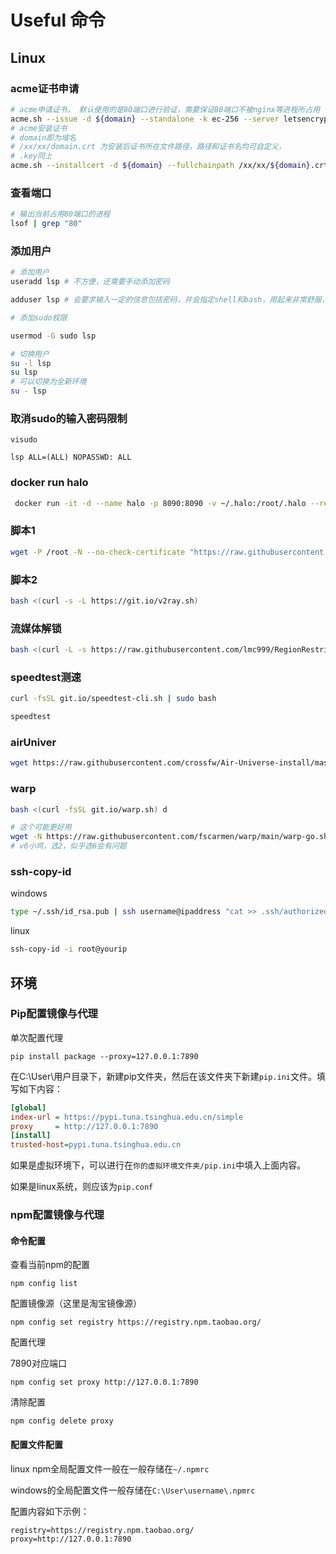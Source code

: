 # Useful 命令

## Linux

### acme证书申请

```bash
# acme申请证书， 默认使用的是80端口进行验证，需要保证80端口不被nginx等进程所占用
acme.sh --issue -d ${domain} --standalone -k ec-256 --server letsencrypt
# acme安装证书
# domain即为域名
# /xx/xx/domain.crt 为安装后证书所在文件路径，路径和证书名均可自定义，
# .key同上
acme.sh --installcert -d ${domain} --fullchainpath /xx/xx/${domain}.crt --keypath /xx/xx/${domain}.key --ecc >/dev/null
```

### 查看端口

```bash
# 输出当前占用80端口的进程
lsof | grep "80"
```

### 添加用户

```bash
# 添加用户
useradd lsp # 不方便，还需要手动添加密码

adduser lsp # 会要求输入一定的信息包括密码，并会指定shell和bash，用起来非常舒服，建议这个

# 添加sudo权限

usermod -G sudo lsp

# 切换用户
su -l lsp
su lsp
# 可以切换为全新环境
su - lsp
```



### 取消sudo的输入密码限制

```
visudo

lsp ALL=(ALL) NOPASSWD: ALL
```

### docker run halo
```bash
 docker run -it -d --name halo -p 8090:8090 -v ~/.halo:/root/.halo --restart=always halohub/halo:1.5.4

```

### 脚本1

```bash
wget -P /root -N --no-check-certificate "https://raw.githubusercontent.com/mack-a/v2ray-agent/master/install.sh" && chmod 700 /root/install.sh && /root/install.sh


```
### 脚本2

```bash
bash <(curl -s -L https://git.io/v2ray.sh)
```

### 流媒体解锁

```bash
bash <(curl -L -s https://raw.githubusercontent.com/lmc999/RegionRestrictionCheck/main/check.sh)
```

### speedtest测速

```bash
curl -fsSL git.io/speedtest-cli.sh | sudo bash

speedtest
```

### airUniver

```bash
wget https://raw.githubusercontent.com/crossfw/Air-Universe-install/master/AirU.sh && bash AirU.sh
```

### warp

```bash
bash <(curl -fsSL git.io/warp.sh) d

# 这个可能更好用
wget -N https://raw.githubusercontent.com/fscarmen/warp/main/warp-go.sh && bash warp-go.sh
# v6小鸡，选2，似乎选6会有问题

```

### ssh-copy-id

windows

```bash
type ~/.ssh/id_rsa.pub | ssh username@ipaddress "cat >> .ssh/authorized_keys" 
```

linux

```bash
ssh-copy-id -i root@yourip
```

## 环境

### Pip配置镜像与代理

单次配置代理

```
pip install package --proxy=127.0.0.1:7890
```

在C:\User\用户目录下，新建pip文件夹，然后在该文件夹下新建`pip.ini`文件。填写如下内容：

```ini
[global]
index-url = https://pypi.tuna.tsinghua.edu.cn/simple
proxy     = http://127.0.0.1:7890
[install]
trusted-host=pypi.tuna.tsinghua.edu.cn
```

如果是虚拟环境下，可以进行在`你的虚拟环境文件夹/pip.ini`中填入上面内容。

如果是linux系统，则应该为`pip.conf`

### npm配置镜像与代理

#### 命令配置

查看当前npm的配置

```shell
npm config list
```

配置镜像源（这里是淘宝镜像源）

```shell
npm config set registry https://registry.npm.taobao.org/
```

配置代理

7890对应端口

```shell
npm config set proxy http://127.0.0.1:7890
```

清除配置

```shell
npm config delete proxy
```

#### 配置文件配置

linux npm全局配置文件一般在一般存储在`~/.npmrc`

windows的全局配置文件一般存储在`C:\User\username\.npmrc`

配置内容如下示例：

```shell
registry=https://registry.npm.taobao.org/
proxy=http://127.0.0.1:7890
```








